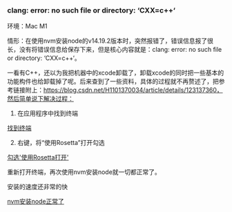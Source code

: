 ### clang: error: no such file or directory: ‘CXX=c++‘

环境：Mac M1

情形：在使用nvm安装node的v14.19.2版本时，突然报错了，错误信息报了很长，没有将错误信息给保存下来，但是核心内容就是：clang: error: no such file or directory: ‘CXX=c++‘。

一看有C++，还以为我把机器中的xcode卸载了，卸载xcode的同时把一些基本的功能构件也给卸载掉了呢。后来查到了一些资料，具体的过程就不再赘述了，把参考链接附上：https://blog.csdn.net/H1101370034/article/details/123137360，然后简单说下解决过程：

1. 在应用程序中找到终端

[找到终端](./images/i2.png)

2. 右键，将“使用Rosetta”打开勾选

[勾选'使用Rosetta打开'](./images/i3.png)

重新打开终端，再次使用nvm安装node就一切都正常了。

安装的速度还非常的快

[nvm安装node正常了](./images/i4.png)